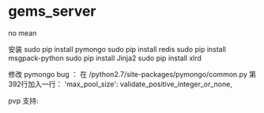 # gems_server
no mean

安装  sudo pip install pymongo
      sudo pip install redis
      sudo pip install msgpack-python
      sudo pip install Jinja2
      sudo pip install xlrd

修改 pymongo bug  ：  在  /python2.7/site-packages/pymongo/common.py  第392行加入一行：
     'max_pool_size': validate_positive_integer_or_none,



pvp 支持:

